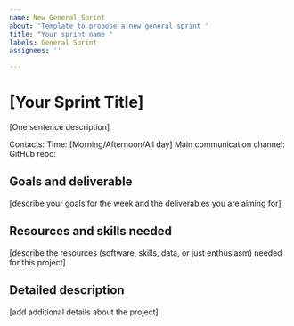 ```yaml
---
name: New General Sprint
about: 'Template to propose a new general sprint '
title: "Your sprint name "
labels: General Sprint
assignees: ''

---
```


# [Your Sprint Title]

[One sentence description]

Contacts:
Time: [Morning/Afternoon/All day]
Main communication channel:
GitHub repo:

## Goals and deliverable
[describe your goals for the week and the deliverables you are aiming for]

## Resources and skills needed
[describe the resources (software, skills, data, or just enthusiasm) needed for this project]

## Detailed description
[add additional details  about the project]
